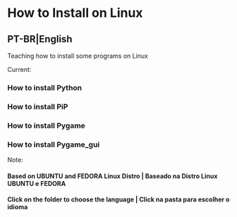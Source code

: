# How to Install on Linux
## PT-BR|English
Teaching how to install some programs on Linux

Current:

### How to install Python

### How to install PiP

### How to install Pygame

### How to install Pygame_gui

Note:
#### Based on UBUNTU and FEDORA Linux Distro | Baseado na Distro Linux UBUNTU e FEDORA
#### Click on the folder to choose the language | Click na pasta para escolher o idioma
